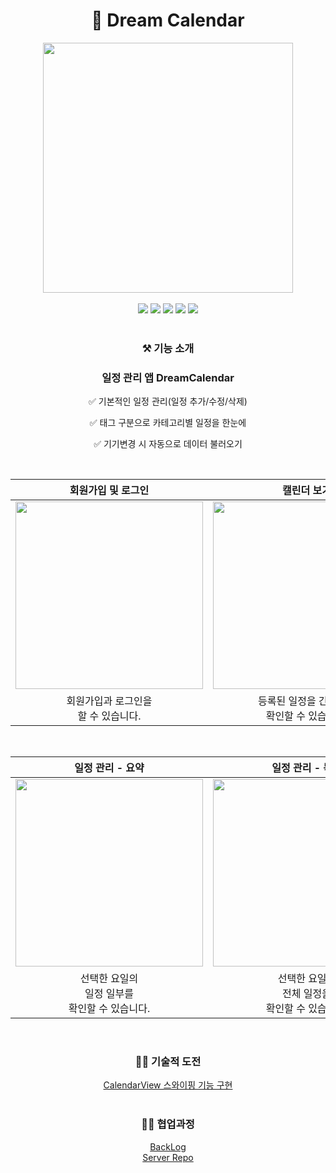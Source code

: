 <div align="center">
    <h1>📅 Dream Calendar</h1>
    <img src="https://i.imgur.com/JwxPfiJ.png" width=400>
</div>

<br>

<div align="center">
    <img src="https://img.shields.io/badge/swift-5.7-F05138.svg?style=flat&logo=Swift">
    <img src="https://img.shields.io/badge/16.0-000000.svg?style=flat&logo=iOS">
    <img src="https://img.shields.io/badge/Xcode-14.0.1-white.svg?style=flat&logo=XCode">
    <img src="https://img.shields.io/badge/SwiftUI-white.svg?style=flat&logo=swift&color=001b87&logoColor=white">
    <img src="https://img.shields.io/badge/Combine-777777.svg?style=flat">
</div>

<br>

<div align="center">
    <h3>⚒️ 기능 소개</h3>
    <h3>일정 관리 앱 <b>DreamCalendar</b></h3>
    <p>✅ 기본적인 일정 관리(일정 추가/수정/삭제)</p>
    <p>✅ 태그 구분으로 카테고리별 일정을 한눈에</p>
    <p>✅ 기기변경 시 자동으로 데이터 불러오기</p>
</div>

<br>

|회원가입 및 로그인|캘린더 보기|설정|
|:-:|:-:|:-:|
|<img src="https://user-images.githubusercontent.com/64150179/225547851-77469211-3324-4515-a695-39c21711dd56.png" width=300>|<img src="https://user-images.githubusercontent.com/64150179/225548727-ded89ae1-9fae-4cab-b561-e37ab9383538.png" width=300>|<img src=https://i.imgur.com/nK9alM0.png width=300>|
|회원가입과 로그인을 <br>할 수 있습니다.|등록된 일정을 간략하게<br>확인할 수 있습니다.|앱 환경을<br>설정할 수 있습니다.|

<br>

|일정 관리 - 요약|일정 관리 - 목록|일정 관리 - 상세|
|:-:|:-:|:-:|
|<img src="https://user-images.githubusercontent.com/64150179/225547861-44baa82b-d586-42ed-b9d4-a50b8202d859.png" width=300>|<img src="https://user-images.githubusercontent.com/64150179/225547868-b50ad061-0af7-4700-b5dd-04458dc72979.png" width=300>|<img src="https://user-images.githubusercontent.com/64150179/225547865-abec9162-1a67-4b6e-b555-e7f0298f379c.png" width=300>|
|선택한 요일의<br>일정 일부를<br>확인할 수 있습니다.|선택한 요일의 <br>전체 일정을<br> 확인할 수 있습니다.|선택한 일정의<br>상세 정보를<br> 확인할 수 있습니다.|

<br>

<div align="center">
    <h3>🏃🏻 기술적 도전</h3>
    <a href=https://github.com/kau-dreamtree/ios-dream-calendar/issues/23>CalendarView 스와이핑 기능 구현</a>
</div>

<br>

<div align="center">
    <h3>👫🏻 협업과정 </h3>
    <a href=https://tmfrlrkvlek.notion.site/4217b8bd8f5e41d18e903a916ce03e48?v=7ef98b0ca8c4493da5e4681bfe2d664d>BackLog</a><br>
    <a href=https://github.com/kau-dreamtree/server-dream-calendar>Server Repo</a><br>
</div>

<br>
